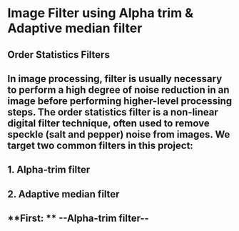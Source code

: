 # Image Filter using Alpha trim & Adaptive median filter

## Order Statistics Filters
**In image processing, filter is usually necessary to perform a high degree of noise reduction in an image before performing higher-level processing steps. The order statistics** **filter is a non-linear digital filter technique, often used to remove speckle  (salt and pepper) noise from images. We target two common filters in this project:**
---
**1.	Alpha-trim filter**
---
**2.	Adaptive median filter**
---

## **First: ** --Alpha-trim filter--
